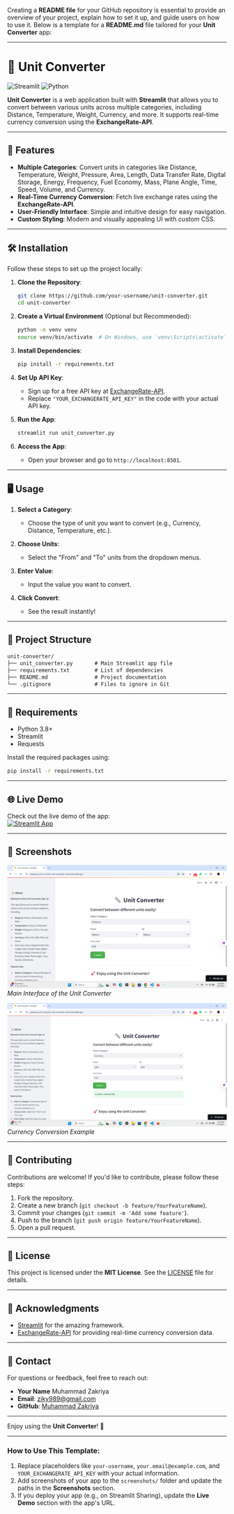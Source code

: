 Creating a **README file** for your GitHub repository is essential to provide an overview of your project, explain how to set it up, and guide users on how to use it. Below is a template for a **README.md** file tailored for your **Unit Converter** app:

---

# 📏 Unit Converter

![Streamlit](https://img.shields.io/badge/Streamlit-FF4B4B?style=for-the-badge&logo=Streamlit&logoColor=white)
![Python](https://img.shields.io/badge/Python-3776AB?style=for-the-badge&logo=python&logoColor=white)

**Unit Converter** is a web application built with **Streamlit** that allows you to convert between various units across multiple categories, including Distance, Temperature, Weight, Currency, and more. It supports real-time currency conversion using the **ExchangeRate-API**.

---

## 🚀 Features

- **Multiple Categories**: Convert units in categories like Distance, Temperature, Weight, Pressure, Area, Length, Data Transfer Rate, Digital Storage, Energy, Frequency, Fuel Economy, Mass, Plane Angle, Time, Speed, Volume, and Currency.
- **Real-Time Currency Conversion**: Fetch live exchange rates using the **ExchangeRate-API**.
- **User-Friendly Interface**: Simple and intuitive design for easy navigation.
- **Custom Styling**: Modern and visually appealing UI with custom CSS.

---

## 🛠️ Installation

Follow these steps to set up the project locally:

1. **Clone the Repository**:
   ```bash
   git clone https://github.com/your-username/unit-converter.git
   cd unit-converter
   ```

2. **Create a Virtual Environment** (Optional but Recommended):
   ```bash
   python -m venv venv
   source venv/bin/activate  # On Windows, use `venv\Scripts\activate`
   ```

3. **Install Dependencies**:
   ```bash
   pip install -r requirements.txt
   ```

4. **Set Up API Key**:
   - Sign up for a free API key at [ExchangeRate-API](https://www.exchangerate-api.com/).
   - Replace `"YOUR_EXCHANGERATE_API_KEY"` in the code with your actual API key.

5. **Run the App**:
   ```bash
   streamlit run unit_converter.py
   ```

6. **Access the App**:
   - Open your browser and go to `http://localhost:8501`.

---

## 🖥️ Usage

1. **Select a Category**:
   - Choose the type of unit you want to convert (e.g., Currency, Distance, Temperature, etc.).

2. **Choose Units**:
   - Select the "From" and "To" units from the dropdown menus.

3. **Enter Value**:
   - Input the value you want to convert.

4. **Click Convert**:
   - See the result instantly!

---

## 📂 Project Structure

```
unit-converter/
├── unit_converter.py       # Main Streamlit app file
├── requirements.txt        # List of dependencies
├── README.md               # Project documentation
└── .gitignore              # Files to ignore in Git
```

---

## 📝 Requirements

- Python 3.8+
- Streamlit
- Requests

Install the required packages using:
```bash
pip install -r requirements.txt
```

---

## 🌐 Live Demo

Check out the live demo of the app:  
[![Streamlit App](https://static.streamlit.io/badges/streamlit_badge_black_white.svg)](https://mzakriya-unit-converter-unit-converter-nesoot.streamlit.app/)

---

## 📸 Screenshots

![Screenshot 1](images/main.png)  
*Main Interface of the Unit Converter*

![Screenshot 2](images/currency.png)  
*Currency Conversion Example*

---

## 🤝 Contributing

Contributions are welcome! If you'd like to contribute, please follow these steps:

1. Fork the repository.
2. Create a new branch (`git checkout -b feature/YourFeatureName`).
3. Commit your changes (`git commit -m 'Add some feature'`).
4. Push to the branch (`git push origin feature/YourFeatureName`).
5. Open a pull request.

---

## 📄 License

This project is licensed under the **MIT License**. See the [LICENSE](LICENSE) file for details.

---

## 🙏 Acknowledgments

- [Streamlit](https://streamlit.io/) for the amazing framework.
- [ExchangeRate-API](https://www.exchangerate-api.com/) for providing real-time currency conversion data.

---

## 📧 Contact

For questions or feedback, feel free to reach out:  
- **Your Name**  Muhammad Zakriya
- **Email**: ziky989@gmail.com  
- **GitHub**: [Muhammad Zakriya](https://github.com/MZakriya/Unit_Converter) 

---

Enjoy using the **Unit Converter**! 🚀

---

### How to Use This Template:
1. Replace placeholders like `your-username`, `your.email@example.com`, and `YOUR_EXCHANGERATE_API_KEY` with your actual information.
2. Add screenshots of your app to the `screenshots/` folder and update the paths in the **Screenshots** section.
3. If you deploy your app (e.g., on Streamlit Sharing), update the **Live Demo** section with the app's URL.

